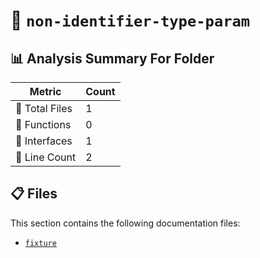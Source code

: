 # 📁 `non-identifier-type-param`

## 📊 Analysis Summary For Folder

| Metric | Count |
|--------|-------|
| 📁 Total Files | 1 |
| 🔧 Functions | 0 |
| 📐 Interfaces | 1 |
| 🔢 Line Count | 2 |


## 📋 Files

This section contains the following documentation files:

- [`fixture`](./fixture.md)